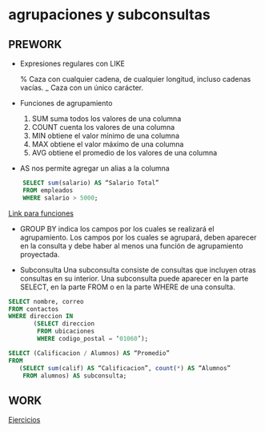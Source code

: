 # agrupaciones y subconsultas

## PREWORK

- Expresiones regulares con LIKE

    % Caza con cualquier cadena, de cualquier longitud, incluso cadenas vacías.
    _ Caza con un único carácter.


- Funciones de agrupamiento 
    1. SUM suma todos los valores de una columna
    2. COUNT cuenta los valores de una columna
    3. MIN obtiene el valor mínimo de una columna
    4. MAX obtiene el valor máximo de una columna
    5. AVG obtiene el promedio de los valores de una columna

-  AS nos permite agregar un alias a la columna 
```sql 
    SELECT sum(salario) AS “Salario Total”
    FROM empleados
    WHERE salario > 5000;
```

[Link para funciones](https://www.techonthenet.com/mysql/functions/)


- GROUP BY 
indica los campos por los cuales se realizará el agrupamiento. Los campos por los cuales se agrupará, deben aparecer en la consulta y debe haber al menos una función de agrupamiento proyectada.

- Subconsulta
Una subconsulta consiste de consultas que incluyen otras consultas en su interior. Una subconsulta puede aparecer en la parte SELECT, en la parte FROM o en la parte WHERE de una consulta. 

```sql 
SELECT nombre, correo
FROM contactos
WHERE direccion IN 
       (SELECT direccion
        FROM ubicaciones
        WHERE codigo_postal = ‘01060’);
```

```sql 
SELECT (Calificacion / Alumnos) AS “Promedio”
FROM 
   (SELECT sum(calif) AS “Calificacion”, count(*) AS “Alumnos”
    FROM alumnos) AS subconsulta;
```

## WORK

[Ejercicios](https://github.com/aMurryFly/A1-Introduccion-a-Bases-de-Datos-Santander/blob/main/Sesion-02/Ejercicios/retos.sql)


